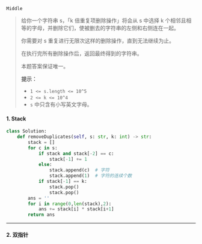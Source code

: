 `Middle`

> 给你一个字符串 s，「k 倍重复项删除操作」将会从 s 中选择 k 个相邻且相等的字母，并删除它们，使被删去的字符串的左侧和右侧连在一起。
>
> 你需要对 s 重复进行无限次这样的删除操作，直到无法继续为止。
>
> 在执行完所有删除操作后，返回最终得到的字符串。
>
> 本题答案保证唯一。
>
> **提示：**
>
> - `1 <= s.length <= 10^5`
> - `2 <= k <= 10^4`
> - `s` 中只含有小写英文字母。

#### 1. Stack

```python
class Solution:
    def removeDuplicates(self, s: str, k: int) -> str:
        stack = []
        for c in s:
            if stack and stack[-2] == c:
                stack[-1] += 1
            else:
                stack.append(c)  # 字符
                stack.append(1)  # 字符的连续个数
            if stack[-1] == k:
                stack.pop()
                stack.pop()
        ans = ''
        for i in range(0,len(stack),2):
            ans += stack[i] * stack[i+1]
        return ans
```



---

#### 2. 双指针

```python

```

